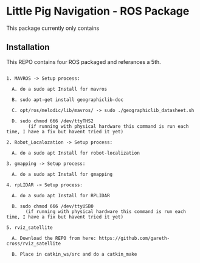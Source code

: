 # Little Pig Navigation - ROS Package

This package currently only contains 

## Installation

  This REPO contains four ROS packaged and referances a 5th.
  ```bash
  
  ```
    1. MAVROS -> Setup process:
    
      A. do a sudo apt Install for mavros
      
      B. sudo apt-get install geographiclib-doc
      
      C. opt/ros/melodic/lib/mavros/ -> sudo ./geographiclib_datasheet.sh
      
      D. sudo chmod 666 /dev/ttyTHS2
            (if running with physical hardware this command is run each time, I have a fix but havent tried it yet)
            
    2. Robot_Localozation -> Setup process:
    
      A. do a sudo apt Install for robot-localization
      
    3. gmapping -> Setup process:
    
      A. do a sudo apt Install for gmapping
      
    4. rpLIDAR -> Setup process:
    
      A. do a sudo apt Install for RPLIDAR
      
      B. sudo chmod 666 /dev/ttyUSB0
           (if running with physical hardware this command is run each time, I have a fix but havent tried it yet)
           
    5. rviz_satellite
    
      A. Download the REPO from here: https://github.com/gareth-cross/rviz_satellite
      
      B. Place in catkin_ws/src and do a catkin_make
      
      




